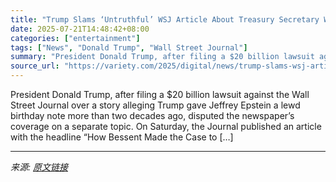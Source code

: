 ```yaml
---
title: "Trump Slams ‘Untruthful’ WSJ Article About Treasury Secretary Warning Him to Not Fire Fed Chair: ‘I Know Better Than Anybody What’s Good for the Market’"
date: 2025-07-21T14:48:42+08:00
categories: ["entertainment"]
tags: ["News", "Donald Trump", "Wall Street Journal"]
summary: "President Donald Trump, after filing a $20 billion lawsuit against the Wall Street Journal over a story alleging Trump gave Jeffrey Epstein a lewd birthday note more than two decades ago, disputed the"
source_url: "https://variety.com/2025/digital/news/trump-slams-wsj-article-treasury-secretary-fed-chairmain-powell-1236465850/"
---
```


President Donald Trump, after filing a $20 billion lawsuit against the Wall Street Journal over a story alleging Trump gave Jeffrey Epstein a lewd birthday note more than two decades ago, disputed the newspaper&#8217;s coverage on a separate topic. On Saturday, the Journal published an article with the headline &#8220;How Bessent Made the Case to [&#8230;]

---

*来源: [原文链接](https://variety.com/2025/digital/news/trump-slams-wsj-article-treasury-secretary-fed-chairmain-powell-1236465850/)*
